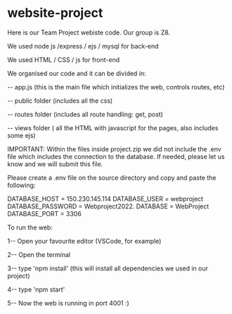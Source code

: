 # website-project

Here is our Team Project webiste code. Our group is Z8.

We used node js /express / ejs / mysql for back-end

We used HTML / CSS / js for front-end

We organised our code and it can be divided in:

-- app.js (this is the main file which initializes the web, controls routes, etc)

-- public folder (includes all the css)

-- routes folder (includes all route handling: get, post)

-- views folder ( all the HTML with javascript for the pages, also includes some ejs)

IMPORTANT: Within the files inside project.zip we did not include the .env file which includes the connection to the database. If needed, please let us know and we will submit this file.

Please create a .env file on the source directory and copy and paste the following:

DATABASE_HOST = 150.230.145.114
DATABASE_USER = webproject
DATABASE_PASSWORD = Webproject2022.
DATABASE = WebProject
DATABASE_PORT = 3306

To run the web:

1-- Open your favourite editor (VSCode, for example)

2-- Open the terminal

3-- type 'npm install' (this will install all dependencies we used in our project)

4-- type 'npm start'

5-- Now the web is running in port 4001 :)
